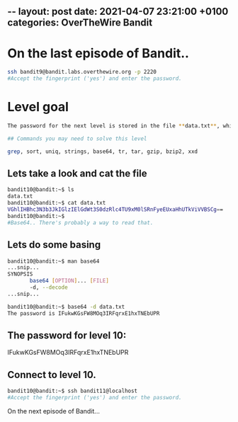 --
layout: post
date:   2021-04-07 23:21:00 +0100
categories: OverTheWire Bandit
---
#  On the last episode of Bandit..

```bash
ssh bandit9@bandit.labs.overthewire.org -p 2220
#Accept the fingerprint ('yes') and enter the password.
```

# Level goal
```bash
The password for the next level is stored in the file **data.txt**, which contains base64 encoded data

## Commands you may need to solve this level

grep, sort, uniq, strings, base64, tr, tar, gzip, bzip2, xxd
```

## Lets take a look and cat the file
```bash
bandit10@bandit:~$ ls
data.txt
bandit10@bandit:~$ cat data.txt
VGhlIHBhc3N3b3JkIGlzIElGdWt3S0dzRlc4TU9xM0lSRnFyeEUxaHhUTkViVVBSCg==
bandit10@bandit:~$
#Base64.. There's probably a way to read that.
```

## Lets do some basing
```bash
bandit10@bandit:~$ man base64
...snip...
SYNOPSIS
       base64 [OPTION]... [FILE]
	   -d, --decode
...snip...
```

```bash
bandit10@bandit:~$ base64 -d data.txt
The password is IFukwKGsFW8MOq3IRFqrxE1hxTNEbUPR
```

## The password for level 10:

IFukwKGsFW8MOq3IRFqrxE1hxTNEbUPR

## Connect to level 10.
```bash
bandit10@bandit:~$ ssh bandit11@localhost
#Accept the fingerprint ('yes') and enter the password.
```

On the next episode of Bandit...
